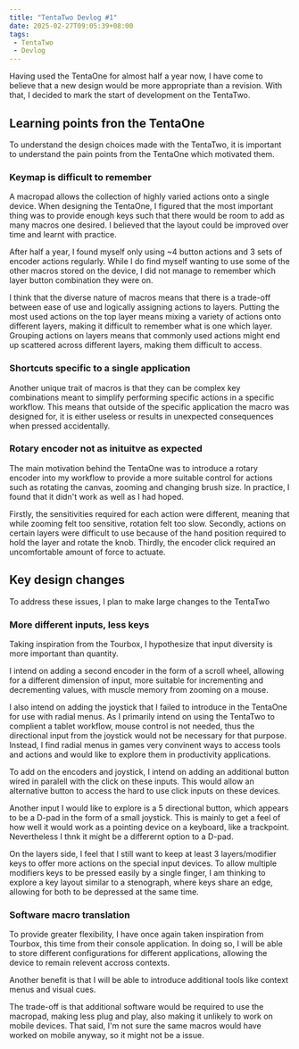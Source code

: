```yaml
---
title: "TentaTwo Devlog #1"
date: 2025-02-27T09:05:39+08:00
tags:
 - TentaTwo
 - Devlog
---
```


Having used the TentaOne for almost half a year now, I have come to believe that a new design would be more appropriate than a revision. 
With that, I decided to mark the start of development on the TentaTwo.

## Learning points fron the TentaOne

To understand the design choices made with the TentaTwo, it is important to understand the pain points from the TentaOne which motivated them.

### Keymap is difficult to remember

A macropad allows the collection of highly varied actions onto a single device.
When designing the TentaOne, I figured that the most important thing was to provide enough keys such that there would be room to add as many macros one desired.
I believed that the layout could be improved over time and learnt with practice.

After half a year, I found myself only using ~4 button actions and 3 sets of encoder actions regularly.
While I do find myself wanting to use some of the other macros stored on the device, I did not manage to remember which layer button combination they were on.

I think that the diverse nature of macros means that there is a trade-off between ease of use and logically assigning actions to layers.
Putting the most used actions on the top layer means mixing a variety of actions onto different layers, making it difficult to remember what is one which layer.
Grouping actions on layers means that commonly used actions might end up scattered across different layers, making them difficult to access.

### Shortcuts specific to a single application

Another unique trait of macros is that they can be complex key combinations meant to simplify performing specific actions in a specific workflow.
This means that outside of the specific application the macro was designed for, it is either useless or results in unexpected consequences when pressed accidentally.

### Rotary encoder not as inituitve as expected

The main motivation behind the TentaOne was to introduce a rotary encoder into my workflow to provide a more suitable control for actions such as rotating the canvas, zooming and changing brush size.
In practice, I found that it didn't work as well as I had hoped.

Firstly, the sensitivities required for each action were different, meaning that while zooming felt too sensitive, rotation felt too slow.
Secondly, actions on certain layers were difficult to use because of the hand position required to hold the layer and rotate the knob.
Thirdly, the encoder click required an uncomfortable amount of force to actuate. 

## Key design changes

To address these issues, I plan to make large changes to the TentaTwo

### More different inputs, less keys

Taking inspiration from the Tourbox, I hypothesize that input diversity is more important than quantity.

I intend on adding a second encoder in the form of a scroll wheel, allowing for a different dimension of input, more suitable for incrementing and decrementing values, with muscle memory from zooming on a mouse.

I also intend on adding the joystick that I failed to introduce in the TentaOne for use with radial menus.
As I primarily intend on using the TentaTwo to complient a tablet workflow, mouse control is not needed, thus the directional input from the joystick would not be necessary for that purpose.
Instead, I find radial menus in games very convinent ways to access tools and actions and would like to explore them in productivity applications.

To add on the encoders and joystick, I intend on adding an additional button wired in paralell with the click on these inputs.
This would allow an alternative button to access the hard to use click inputs on these devices.

Another input I would like to explore is a 5 directional button, which appears to be a D-pad in the form of a small joystick.
This is mainly to get a feel of how well it would work as a pointing device on a keyboard, like a trackpoint.
Nevertheless I thnk it might be a differernt option to a D-pad.

On the layers side, I feel that I still want to keep at least 3 layers/modifier keys to offer more actions on the special input devices.
To allow multiple modifiers keys to be pressed easily by a single finger, I am thinking to explore a key layout similar to a stenograph, where keys share an edge, allowing for both to be depressed at the same time.

### Software macro translation

To provide greater flexibility, I have once again taken inspiration from Tourbox, this time from their console application.
In doing so, I will be able to store different configurations for different applications, allowing the device to remain relevent accross contexts.

Another benefit is that I will be able to introduce additional tools like context menus and visual cues.

The trade-off is that additional software would be required to use the macropad, making less plug and play, also making it unlikely to work on mobile devices.
That said, I'm not sure the same macros would have worked on mobile anyway, so it might not be a issue.
